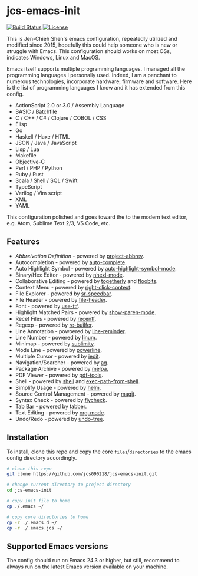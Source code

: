 # jcs-emacs-init #

[![Build Status](https://travis-ci.com/jcs090218/jcs-emacs-init.svg?branch=master)](https://travis-ci.com/jcs090218/jcs-emacs-init)
[![License](https://img.shields.io/badge/License-BSD%202--Clause-orange.svg)](https://opensource.org/licenses/BSD-2-Clause)

This is Jen-Chieh Shen's emacs configuration, repeatedly utilized 
and modified since 2015, hopefully this could help someone who is 
new or struggle with Emacs. This configuration should works on 
most OSs, indicates Windows, Linux and MacOS.
<br/>

Emacs itself supports multiple programming languages. I managed 
all the programming languages I personally used. Indeed, I am 
a penchant to numerous technologies, incorporate hardware, firmware 
and software. Here is the list of programming languages I know 
and it has extended from this config.

* ActionScript 2.0 or 3.0 / Assembly Language
* BASIC / Batchfile
* C / C++ / C# / Clojure / COBOL / CSS
* Elisp
* Go
* Haskell / Haxe / HTML
* JSON / Java / JavaScript
* Lisp / Lua
* Makefile
* Objective-C
* Perl / PHP / Python
* Ruby / Rust
* Scala / Shell / SQL / Swift
* TypeScript
* Verilog / Vim script
* XML
* YAML

This configuration polished and goes toward the to the modern 
text editor, e.g. Atom, Sublime Text 2/3, VS Code, etc. 


## Features ##

* *Abbreivation Definition* - powered by 
[project-abbrev](https://github.com/jcs090218/project-abbrev).
* Autocompletion - powered by 
[auto-complete](https://github.com/auto-complete/auto-complete).
* Auto Highlight Symbol - powered by 
[auto-highlight-symbol-mode](https://github.com/mhayashi1120/auto-highlight-symbol-mode).
* Binary/Hex Editor - powered by 
[nhexl-mode](https://github.com/emacsmirror/nhexl-mode).
* Collaborative Editing - powered by 
[togetherly](https://github.com/zk-phi/togetherly) and 
[floobits](https://github.com/Floobits/floobits-emacs).
* Context Menu - powered by 
[right-click-context](https://github.com/zonuexe/right-click-context).
* File Explorer - powered by 
[sr-speedbar](http://cedet.sourceforge.net/speedbar.shtml).
* File Header - powered by 
[file-header](https://github.com/alternative-emacs-packages/file-header).
* Font - powered by 
[use-ttf](https://github.com/jcs090218/use-ttf).
* Highlight Matched Pairs - powered by 
[show-paren-mode](https://www.emacswiki.org/emacs/ShowParenMode).
* Recet Files - powered by 
[recentf](https://www.emacswiki.org/emacs/RecentFiles).
* Regexp - powered by 
[re-builfer](https://www.emacswiki.org/emacs/ReBuilder).
* Line Annotation - powoered by 
[line-reminder](https://github.com/jcs090218/line-reminder).
* Line Number - powered by 
[linum](https://www.emacswiki.org/emacs/LineNumbers).
* Minimap - powered by 
[sublimity](https://github.com/zk-phi/sublimity).
* Mode Line - powered by 
[powerline](https://github.com/milkypostman/powerline).
* Multiple Cursor - powered by 
[iedit](https://github.com/victorhge/iedit).
* Navigation/Searcher - powered by 
[ag](https://github.com/Wilfred/ag.el).
* Package Archive - powered by 
[melpa](http://melpa.org/),
* PDF Viewer - powered by 
[pdf-tools](https://github.com/politza/pdf-tools).
* Shell - powered by 
[shell](https://www.emacswiki.org/emacs/ShellMode) and 
[exec-path-from-shell](https://github.com/purcell/exec-path-from-shell).
* Simplify Usage - powered by 
[helm](https://github.com/emacs-helm/helm).
* Source Control Management - powered by 
[magit](https://github.com/magit/magit).
* Syntax Check - powered by 
[flycheck](http://www.flycheck.org/en/latest/).
* Tab Bar - powered by 
[tabber](https://github.com/dholm/tabbar).
* Text Editing - powered by 
[org-mode](https://orgmode.org/).
* Undo/Redo - powered by 
[undo-tree](https://www.emacswiki.org/emacs/UndoTree).


## Installation ##
To install, clone this repo and copy the core `files`/`directories` 
to the emacs config directory accordingly.
```sh
# clone this repo
git clone https://github.com/jcs090218/jcs-emacs-init.git

# change current directory to project directory
cd jcs-emacs-init

# copy init file to home
cp ./.emacs ~/

# copy core directories to home
cp -r ./.emacs.d ~/
cp -r ./.emacs.jcs ~/
```


## Supported Emacs versions ##
The config should run on Emacs 24.3 or higher, but still, recommend 
to always run on the latest Emacs version available on your machine.
<br/>
